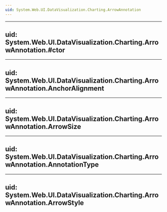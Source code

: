 ```yaml
---
uid: System.Web.UI.DataVisualization.Charting.ArrowAnnotation
---
```


---
uid: System.Web.UI.DataVisualization.Charting.ArrowAnnotation.#ctor
---

---
uid: System.Web.UI.DataVisualization.Charting.ArrowAnnotation.AnchorAlignment
---

---
uid: System.Web.UI.DataVisualization.Charting.ArrowAnnotation.ArrowSize
---

---
uid: System.Web.UI.DataVisualization.Charting.ArrowAnnotation.AnnotationType
---

---
uid: System.Web.UI.DataVisualization.Charting.ArrowAnnotation.ArrowStyle
---
